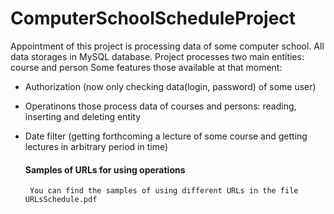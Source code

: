 # ComputerSchoolScheduleProject
Appointment of this project is processing data of some computer school.
All data storages in MySQL database.
Project processes two main entities: course and person
Some features those available at that moment:
* Authorization (now only checking data(login, password) of some user)
- Operatinons those process data of courses and persons: 
  reading, inserting and deleting entity
- Date filter (getting forthcoming a lecture of some course and
               getting lectures in arbitrary period in time)
               
  #### Samples of URLs for using operations
       You can find the samples of using different URLs in the file URLsSchedule.pdf
